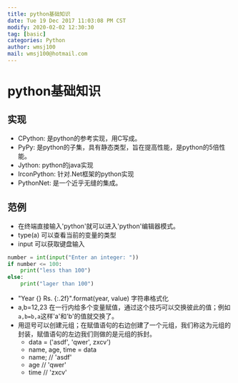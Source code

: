 ```yaml
---
title: python基础知识
date: Tue 19 Dec 2017 11:03:08 PM CST
modify: 2020-02-02 12:30:30 
tag: [basic]
categories: Python
author: wmsj100
mail: wmsj100@hotmail.com
---
```


# python基础知识

## 实现

- CPython: 是python的参考实现，用C写成。
- PyPy: 是python的子集，具有静态类型，旨在提高性能，是python的5倍性能。
- Jython: python的java实现
- IrconPython: 针对.Net框架的python实现
- PythonNet: 是一个近乎无缝的集成。

## 范例

- 在终端直接输入'python'就可以进入'python'编辑器模式。
- type(a) 可以查看当前的变量的类型
- input 可以获取键盘输入
```python
number = int(input("Enter an integer: "))
if number <= 100:
    print("less than 100")
else:
    print("lager than 100")
```
- "Year {} Rs. {:.2f}".format(year, value) 字符串格式化
- a,b=12,23 在一行内给多个变量赋值，通过这个技巧可以交换彼此的值；例如`a,b=b,a`这样'a'和'b'的值就交换了。
- 用逗号可以创建元组；在赋值语句的右边创建了一个元组，我们称这为元组的封装，赋值语句的左边我们则做的是元组的拆封。
    - data = ('asdf', 'qwer', zxcv')
    - name, age, time = data
    - name; // 'asdf'
    - age // 'qwer'
    - time // 'zxcv'
